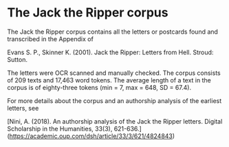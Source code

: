 # The Jack the Ripper corpus

The Jack the Ripper corpus contains all the letters or postcards found and transcribed in the Appendix of

Evans S. P., Skinner K. (2001). Jack the Ripper: Letters from Hell. Stroud: Sutton.

The letters were OCR scanned and manually checked. The corpus consists of 209 texts and 17,463 word tokens. The average length of a text in the corpus is of eighty-three tokens (min = 7, max = 648, SD = 67.4).

For more details about the corpus and an authorship analysis of the earliest letters, see

[Nini, A. (2018). An authorship analysis of the Jack the Ripper letters. Digital Scholarship in the Humanities, 33(3),  621-636.] (https://academic.oup.com/dsh/article/33/3/621/4824843)
